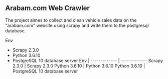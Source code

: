 ## Arabam.com Web Crawler
The project aimes to collect and clean vehicle sales data on the "arabam.com" website using scrapy and write them to the postgresql database.

Env
* Scrapy 2.3.0
* Python 3.6.10
* PostgreSQL 10 database server
Env  |
------------- | -------------
Scrapy 2.3.0  | Scrapy 2.3.0 
Python 3.6.10 | Python 3.6.10
Python 3.6.10 | PostgreSQL 10 database server
